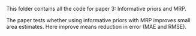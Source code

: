 This folder contains all the code for paper 3: Informative priors and MRP. 

The paper tests whether using informative priors with MRP improves small area estimates. Here improve means reduction in error (MAE and RMSE).
